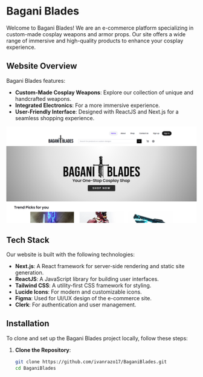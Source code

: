 # Bagani Blades

Welcome to Bagani Blades! We are an e-commerce platform specializing in custom-made cosplay weapons and armor props. Our site offers a wide range of immersive and high-quality products to enhance your cosplay experience.

## Website Overview

Bagani Blades features:
- **Custom-Made Cosplay Weapons**: Explore our collection of unique and handcrafted weapons.
- **Integrated Electronics**: For a more immersive experience.
- **User-Friendly Interface**: Designed with ReactJS and Next.js for a seamless shopping experience.

![Website Thumbnail](/public/thumbnails/thumbnails.PNG)

## Tech Stack

Our website is built with the following technologies:

- **Next.js**: A React framework for server-side rendering and static site generation.
- **ReactJS**: A JavaScript library for building user interfaces.
- **Tailwind CSS**: A utility-first CSS framework for styling.
- **Lucide Icons**: For modern and customizable icons.
- **Figma**: Used for UI/UX design of the e-commerce site.
- **Clerk**: For authentication and user management.

## Installation

To clone and set up the Bagani Blades project locally, follow these steps:

1. **Clone the Repository**:

   ```bash
   git clone https://github.com/ivanrazo17/BaganiBlades.git
   cd BaganiBlades
